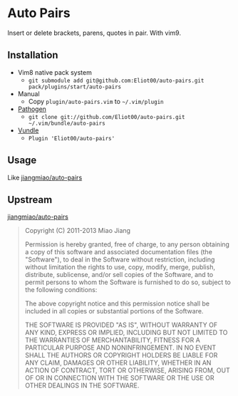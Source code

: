 Auto Pairs
==========
Insert or delete brackets, parens, quotes in pair. With vim9.

Installation
------------

* Vim8 native pack system
  * `git submodule add git@github.com:Eliot00/auto-pairs.git pack/plugins/start/auto-pairs`
* Manual
  * Copy `plugin/auto-pairs.vim` to `~/.vim/plugin`
* [Pathogen](https://github.com/tpope/vim-pathogen)
  * `git clone git://github.com/Eliot00/auto-pairs.git ~/.vim/bundle/auto-pairs`
* [Vundle](https://github.com/VundleVim/Vundle.vim)
  * `Plugin 'Eliot00/auto-pairs'`

Usage
--------
Like [jiangmiao/auto-pairs](https://github.com/jiangmiao/auto-pairs)


Upstream
-------
[jiangmiao/auto-pairs](https://github.com/jiangmiao/auto-pairs)

> Copyright (C) 2011-2013 Miao Jiang
> 
> Permission is hereby granted, free of charge, to any person obtaining a copy of this software and associated documentation files (the "Software"), to deal in the Software without restriction, including without limitation the rights to use, copy, modify, merge, publish, distribute, sublicense, and/or sell copies of the Software, and to permit persons to whom the Software is furnished to do so, subject to the following conditions:
> 
> The above copyright notice and this permission notice shall be included in all copies or substantial portions of the Software.
> 
> THE SOFTWARE IS PROVIDED "AS IS", WITHOUT WARRANTY OF ANY KIND, EXPRESS OR IMPLIED, INCLUDING BUT NOT LIMITED TO THE WARRANTIES OF MERCHANTABILITY, FITNESS FOR A PARTICULAR PURPOSE AND NONINFRINGEMENT. IN NO EVENT SHALL THE AUTHORS OR COPYRIGHT HOLDERS BE LIABLE FOR ANY CLAIM, DAMAGES OR OTHER LIABILITY, WHETHER IN AN ACTION OF CONTRACT, TORT OR OTHERWISE, ARISING FROM, OUT OF OR IN CONNECTION WITH THE SOFTWARE OR THE USE OR OTHER DEALINGS IN THE SOFTWARE.

